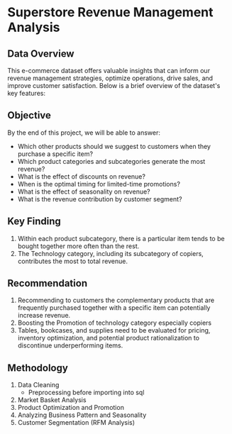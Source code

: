 # Superstore Revenue Management Analysis

## Data Overview
This e-commerce dataset offers valuable insights that can inform our revenue management strategies, optimize operations, drive sales, and improve customer satisfaction. Below is a brief overview of the dataset's key features:

## Objective
By the end of this project, we will be able to answer:
- Which other products should we suggest to customers when they purchase a specific item?
- Which product categories and subcategories generate the most revenue?
- What is the effect of discounts on revenue?
- When is the optimal timing for limited-time promotions?
- What is the effect of seasonality on revenue?
- What is the revenue contribution by customer segment?
  
## Key Finding
1. Within each product subcategory, there is a particular item tends to be bought together more often than the rest.
2. The Technology category, including its subcategory of copiers, contributes the most to total revenue. 

## Recommendation
1. Recommending to customers the complementary products that are frequently purchased together with a specific item can potentially increase revenue.
2. Boosting the Promotion of technology category especially copiers
3. Tables, bookcases, and supplies need to be evaluated for pricing, inventory optimization, and potential product rationalization to discontinue underperforming items.


## Methodology
1. Data Cleaning
   - Preprocessing before importing into sql 
2. Market Basket Analysis
3. Product Optimization and Promotion
4. Analyzing Business Pattern and Seasonality
5. Customer Segmentation (RFM Analysis)

 
